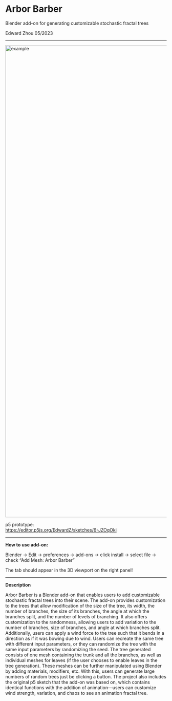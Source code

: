 # Arbor Barber  

Blender add-on for generating customizable stochastic fractal trees  

Edward Zhou 05/2023

---

<img width="1471" alt="example" src="https://github.com/edwardszhou/arbor-barber/assets/123663456/22e74a14-5713-4743-8d7f-928b0c0d6378">

p5 prototype:  
https://editor.p5js.org/EdwardZ/sketches/6-JZOqOki  

---

**How to use add-on:**  

Blender → Edit → preferences → add-ons → click install → select file → check “Add Mesh: Arbor Barber”  

The tab should appear in the 3D viewport on the right panel!  

---

**Description**  

Arbor Barber is a Blender add-on that enables users to add customizable stochastic fractal trees into their scene. The add-on provides customization to the trees that allow modification of the size of the tree, its width, the number of branches, the size of its branches, the angle at which the branches split, and the number of levels of branching. It also offers customization to the randomness, allowing users to add variation to the number of branches, size of branches, and angle at which branches split. Additionally, users can apply a wind force to the tree such that it bends in a direction as if it was bowing due to wind. Users can recreate the same tree with different input parameters, or they can randomize the tree with the same input parameters by randomizing the seed. The tree generated consists of one mesh containing the trunk and all the branches, as well as individual meshes for leaves (if the user chooses to enable leaves in the tree generation). These meshes can be further manipulated using Blender by adding materials, modifiers, etc. With this, users can generate large numbers of random trees just be clicking a button. The project also includes the original p5 sketch that the add-on was based on, which contains identical functions with the addition of animation—users can customize wind strength, variation, and chaos to see an animation fractal tree. 
